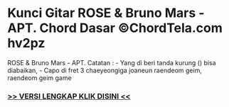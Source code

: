 
 # Kunci Gitar ROSE & Bruno Mars - APT. Chord Dasar ©ChordTela.com hv2pz


ROSE & Bruno Mars - APT. Catatan : - Yang di beri tanda kurung () bisa diabaikan, - Capo di fret 3 chaeyeongiga joaneun raendeom geim, raendeom geim game

###  <a href="https://shortlighzx.web.app?sq=Kunci Gitar ROSE & Bruno Mars - APT. Chord Dasar ©ChordTela.com"> >> VERSI LENGKAP KLIK DISINI << </a>
